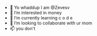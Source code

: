 - 👋 Yo whaddup I am @Zevesv
- 👀 I’m interested in money
- 🌱 I’m currently learning c o d e
- 💞️ I’m looking to collaborate with ur mom
- 📫 you don't 

